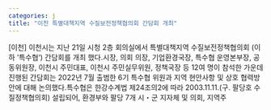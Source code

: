 ```yaml
---
categories: j
title: "이천 특별대책지역 수질보전정책협의회 간담회 개최"
---
```

[이천] 이천시는 지난 21일 시청 2층 회의실에서 특별대책지역 수질보전정책협의회 (이하 ’특수협‘) 간담회를 개최 했다.시장, 의회 의장, 기업환경국장, 특수협 운영본부장, 공동위원장, 이천시 주민대표, 이천시 주민실무위원, 정책국장 등 12여 명이 참석한 가운데 진행된 간담회는 2022년 7월 출범한 6기 특수협 위원과 지역 현안사항 및 상호 협력방안에 대해 논의했다.특수협은 한강수계법 제24조의2에 따라 2003.11.11.(구. 팔당호 수질정책협의회) 설립되어, 환경부와 팔당 7개 시&#12539;군 지자체 및 의회, 지역주